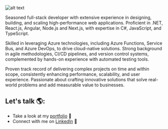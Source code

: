 ![alt text](https://i.ibb.co/vJV6qwJ/clewup.png)

Seasoned full-stack developer with extensive experience in designing, building, and scaling high-performance web applications. Proficient in .NET, React.js, Angular, Node.js and Next.js, with expertise in C#, JavaScript, and TypeScript.

Skilled in leveraging Azure technologies, including Azure Functions, Service Bus, and Azure DevOps, to drive cloud-native solutions. Strong background in agile methodologies, CI/CD pipelines, and version control systems, complemented by hands-on experience with automated testing tools.

Proven track record of delivering complex projects on time and within scope, consistently enhancing performance, scalability, and user experience. Passionate about crafting innovative solutions that solve real-world problems and add measurable value to businesses.

## Let's talk 🌎:
- Take a look at my [portfolio](https://www.lewisjohnson.uk/) 🎨
- Connect with me on [LinkedIn](https://www.linkedin.com/in/lewis-johnson-66834b222/) 💼
